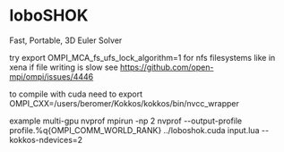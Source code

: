 # loboSHOK

Fast, Portable, 3D Euler Solver

try
    export OMPI_MCA_fs_ufs_lock_algorithm=1 
for nfs filesystems like in xena if file writing is slow
see https://github.com/open-mpi/ompi/issues/4446

to compile with cuda need to
    export OMPI_CXX=/users/beromer/Kokkos/kokkos/bin/nvcc_wrapper


example multi-gpu nvprof
mpirun -np 2 nvprof --output-profile profile.%q{OMPI_COMM_WORLD_RANK} ../loboshok.cuda input.lua --kokkos-ndevices=2
